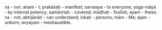 na - nor; aham - I; prakāśaḥ - manifest; sarvasya - to everyone; yoga-māyā - by internal potency; samāvṛtaḥ - covered; mūḍhaḥ - foolish; ayam - these; na - not; abhijānāti - can understand; lokaḥ - persons; mām - Me; ajam - unborn; avyayam - inexhaustible.